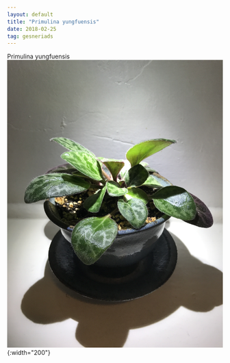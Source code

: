 ```yaml
---
layout: default
title: "Primulina yungfuensis"
date: 2018-02-25
tag: gesneriads
---
```


Primulina yungfuensis
![Primulina yungfuensis](/images/Primulina_yungfuensis_4.JPG){:width="200"}
